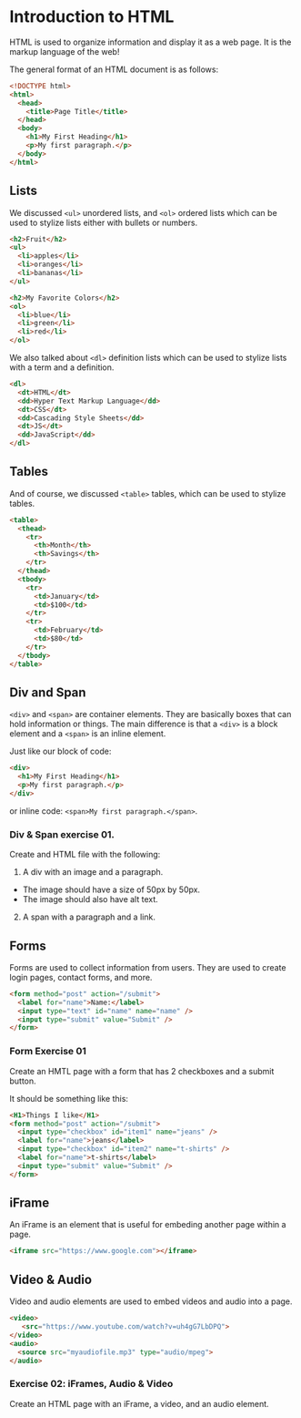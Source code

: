 # Introduction to HTML

HTML is used to organize information and display it as a web page. It is the markup language of the web!  
  
The general format of an HTML document is as follows:  
  
```html
<!DOCTYPE html>
<html>
  <head>
    <title>Page Title</title>
  </head>
  <body>
    <h1>My First Heading</h1>
    <p>My first paragraph.</p>
  </body>
</html>
```  

## Lists
We discussed `<ul>` unordered lists, and `<ol>` ordered lists which can be used to stylize lists either with bullets or numbers.  
  
```html
<h2>Fruit</h2>
<ul>
  <li>apples</li>
  <li>oranges</li>
  <li>bananas</li>
</ul>

<h2>My Favorite Colors</h2>
<ol>
  <li>blue</li>
  <li>green</li>
  <li>red</li>
</ol>
```  


We also talked about `<dl>` definition lists which can be used to stylize lists with a term and a definition.  

```html
<dl>
  <dt>HTML</dt>
  <dd>Hyper Text Markup Language</dd>
  <dt>CSS</dt>
  <dd>Cascading Style Sheets</dd>
  <dt>JS</dt>
  <dd>JavaScript</dd>
</dl>
```  

## Tables
And of course, we discussed `<table>` tables, which can be used to stylize tables.  

```html
<table>
  <thead>
    <tr>
      <th>Month</th>
      <th>Savings</th>
    </tr>
  </thead>
  <tbody>
    <tr>
      <td>January</td>
      <td>$100</td>
    </tr>
    <tr>
      <td>February</td>
      <td>$80</td>
    </tr>
  </tbody>
</table>
```

## Div and Span

`<div>` and `<span>` are container elements. They are basically boxes that can hold information or things. The main difference is that a `<div>` is a block element and a `<span>` is an inline element.  
  
Just like our block of code:
```html
<div>
  <h1>My First Heading</h1>
  <p>My first paragraph.</p>
</div>
```  
or inline code: `<span>My first paragraph.</span>`.  
  
### Div & Span exercise 01. 
  
Create and HTML file with the following:
  1. A div with an image and a paragraph.
  - The image should have a size of 50px by 50px.
  - The image should also have alt text.
  2. A span with a paragraph and a link.

## Forms

Forms are used to collect information from users. They are used to create login pages, contact forms, and more.  

```html
<form method="post" action="/submit">
  <label for="name">Name:</label>
  <input type="text" id="name" name="name" />
  <input type="submit" value="Submit" />
</form>
```  

### Form Exercise 01

Create an HMTL page with a form that has 2 checkboxes and a submit button.  
  
It should be something like this:  
```html
<H1>Things I like</H1>
<form method="post" action="/submit">
  <input type="checkbox" id="item1" name="jeans" />
  <label for="name">jeans</label>
  <input type="checkbox" id="item2" name="t-shirts" />
  <label for="name">t-shirts</label>
  <input type="submit" value="Submit" />
</form>
```

## iFrame
An iFrame is an element that is useful for embeding another page within a page.  
```html
<iframe src="https://www.google.com"></iframe>
```  

## Video & Audio
Video and audio elements are used to embed videos and audio into a page.  
```html
<video>
   <src="https://www.youtube.com/watch?v=uh4gG7LbDPQ">
</video>
<audio>
  <source src="myaudiofile.mp3" type="audio/mpeg">
</audio>
```  

### Exercise 02: iFrames, Audio & Video
Create an HTML page with an iFrame, a video, and an audio element.  
